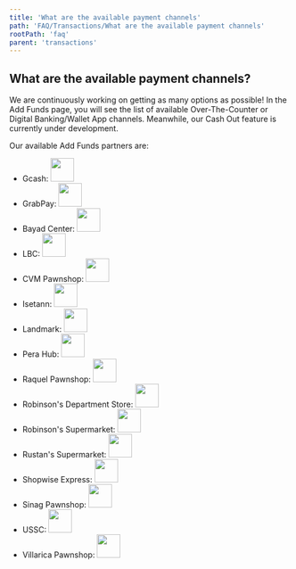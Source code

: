 ```yaml
---
title: 'What are the available payment channels'
path: 'FAQ/Transactions/What are the available payment channels'
rootPath: 'faq'
parent: 'transactions'
---
```


## What are the available payment channels?

We are continuously working on getting as many options as possible! In the Add Funds page, you will see the list of available Over-The-Counter or Digital Banking/Wallet App channels. Meanwhile, our Cash Out feature is currently under development.

Our available Add Funds partners are:

- Gcash: <img src='/icons/gcash.webp' width='42' height='42'/>
- GrabPay: <img src='/icons/grabpay.webp' width='42' height='42'/>
- Bayad Center: <img src='/icons/bayad_center.webp' width='42' height='42'/>
- LBC: <img src='/icons/lbc.webp' width='42' height='42'/>
- CVM Pawnshop: <img src='/icons/cvm.webp' width='42' height='42'/>
- Isetann: <img src='/icons/isetann.svg' width='42' height='42'/>
- Landmark: <img src='/icons/Landmark.webp' width='42' height='42'/>
- Pera Hub: <img src='/icons/pera_hub.webp' width='42' height='42'/>
- Raquel Pawnshop: <img src='/icons/raquel.webp' width='42' height='42'/>
- Robinson's Department Store: <img src='/icons/robinson_dep.webp' width='42' height='42'/>
- Robinson's Supermarket: <img src='/icons/robinson_sup.webp' width='42' height='42'/>
- Rustan's Supermarket: <img src='/icons/marketplace.webp' width='42' height='42'/>
- Shopwise Express: <img src='/icons/shopwise.webp' width='42' height='42'/>
- Sinag Pawnshop: <img src='/icons/sinag.webp' width='42' height='42'/>
- USSC: <img src='/icons/ussc.webp' width='42' height='42'/>
- Villarica Pawnshop: <img src='/icons/villarica.webp' width='42' height='42'/>
